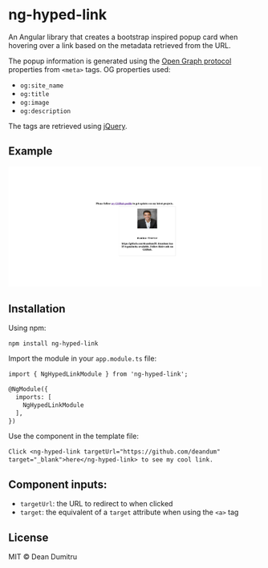 # ng-hyped-link

An Angular library that creates a bootstrap inspired popup card when hovering over a link based on the metadata retrieved from the URL.

The popup information is generated using the [Open Graph protocol](https://ogp.me/) properties from `<meta>` tags. OG properties used:
- `og:site_name`
- `og:title`
- `og:image`
- `og:description`

The tags are retrieved using [jQuery](https://jquery.com/).


## Example
![](../../docs/ng-hyped-link-demo.png)


## Installation

Using npm:
```
npm install ng-hyped-link
```

Import the module in your `app.module.ts` file:
```angular2
import { NgHypedLinkModule } from 'ng-hyped-link';
```

```angular2
@NgModule({
  imports: [
    NgHypedLinkModule
  ],
})
```

Use the component in the template file:
```angular2html
Click <ng-hyped-link targetUrl="https://github.com/deandum" target="_blank">here</ng-hyped-link> to see my cool link.
```


## Component inputs:
- `targetUrl`: the URL to redirect to when clicked
- `target`: the equivalent of a `target` attribute when using the `<a>` tag


## License
MIT © Dean Dumitru
